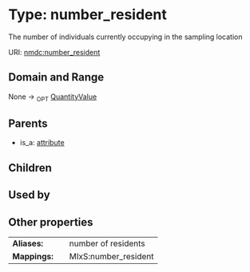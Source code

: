 
# Type: number_resident


The number of individuals currently occupying in the sampling location

URI: [nmdc:number_resident](https://microbiomedata/meta/number_resident)


## Domain and Range

None ->  <sub>OPT</sub> [QuantityValue](QuantityValue.md)

## Parents

 *  is_a: [attribute](attribute.md)

## Children


## Used by


## Other properties

|  |  |  |
| --- | --- | --- |
| **Aliases:** | | number of residents |
| **Mappings:** | | MIxS:number_resident |

